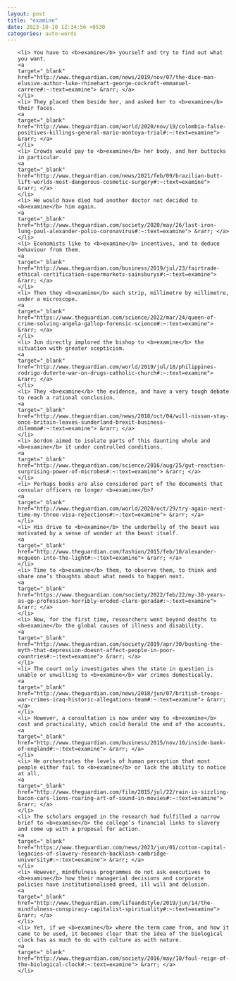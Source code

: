 ```yaml
---
layout: post
title: "examine"
date: 2023-10-10 12:34:56 +0530
categories: auto-words
---
```

<ol>

    <li> You have to <b>examine</b> yourself and try to find out what you want.
    <a 
    target="_blank" 
    href="http://www.theguardian.com/news/2019/nov/07/the-dice-man-elusive-author-luke-rhinehart-george-cockroft-emmanuel-carrere#:~:text=examine"> &rarr; </a>
    </li>
    <li> They placed them beside her, and asked her to <b>examine</b> their faces.
    <a 
    target="_blank" 
    href="http://www.theguardian.com/world/2020/nov/19/colombia-false-positives-killings-general-mario-montoya-trial#:~:text=examine"> &rarr; </a>
    </li>
    <li> Crowds would pay to <b>examine</b> her body, and her buttocks in particular.
    <a 
    target="_blank" 
    href="http://www.theguardian.com/news/2021/feb/09/brazilian-butt-lift-worlds-most-dangerous-cosmetic-surgery#:~:text=examine"> &rarr; </a>
    </li>
    <li> He would have died had another doctor not decided to <b>examine</b> him again.
    <a 
    target="_blank" 
    href="http://www.theguardian.com/society/2020/may/26/last-iron-lung-paul-alexander-polio-coronavirus#:~:text=examine"> &rarr; </a>
    </li>
    <li> Economists like to <b>examine</b> incentives, and to deduce behaviour from them.
    <a 
    target="_blank" 
    href="http://www.theguardian.com/business/2019/jul/23/fairtrade-ethical-certification-supermarkets-sainsburys#:~:text=examine"> &rarr; </a>
    </li>
    <li> Then they <b>examine</b> each strip, millimetre by millimetre, under a microscope.
    <a 
    target="_blank" 
    href="https://www.theguardian.com/science/2022/mar/24/queen-of-crime-solving-angela-gallop-forensic-science#:~:text=examine"> &rarr; </a>
    </li>
    <li> Jun directly implored the bishop to <b>examine</b> the situation with greater scepticism.
    <a 
    target="_blank" 
    href="http://www.theguardian.com/world/2019/jul/18/philippines-rodrigo-duterte-war-on-drugs-catholic-church#:~:text=examine"> &rarr; </a>
    </li>
    <li> They <b>examine</b> the evidence, and have a very tough debate to reach a rational conclusion.
    <a 
    target="_blank" 
    href="http://www.theguardian.com/news/2018/oct/04/will-nissan-stay-once-britain-leaves-sunderland-brexit-business-dilemma#:~:text=examine"> &rarr; </a>
    </li>
    <li> Gordon aimed to isolate parts of this daunting whole and <b>examine</b> it under controlled conditions.
    <a 
    target="_blank" 
    href="http://www.theguardian.com/science/2016/aug/25/gut-reaction-surprising-power-of-microbes#:~:text=examine"> &rarr; </a>
    </li>
    <li> Perhaps books are also considered part of the documents that consular officers no longer <b>examine</b>?
    <a 
    target="_blank" 
    href="http://www.theguardian.com/world/2020/oct/29/try-again-next-time-my-three-visa-rejections#:~:text=examine"> &rarr; </a>
    </li>
    <li> His drive to <b>examine</b> the underbelly of the beast was motivated by a sense of wonder at the beast itself.
    <a 
    target="_blank" 
    href="http://www.theguardian.com/fashion/2015/feb/10/alexander-mcqueen-into-the-light#:~:text=examine"> &rarr; </a>
    </li>
    <li> Time to <b>examine</b> them, to observe them, to think and share one’s thoughts about what needs to happen next.
    <a 
    target="_blank" 
    href="https://www.theguardian.com/society/2022/feb/22/my-30-years-as-gp-profession-horribly-eroded-clare-gerada#:~:text=examine"> &rarr; </a>
    </li>
    <li> Now, for the first time, researchers went beyond deaths to <b>examine</b> the global causes of illness and disability.
    <a 
    target="_blank" 
    href="http://www.theguardian.com/society/2019/apr/30/busting-the-myth-that-depression-doesnt-affect-people-in-poor-countries#:~:text=examine"> &rarr; </a>
    </li>
    <li> The court only investigates when the state in question is unable or unwilling to <b>examine</b> war crimes domestically.
    <a 
    target="_blank" 
    href="http://www.theguardian.com/news/2018/jun/07/british-troops-war-crimes-iraq-historic-allegations-team#:~:text=examine"> &rarr; </a>
    </li>
    <li> However, a consultation is now under way to <b>examine</b> cost and practicality, which could herald the end of the accounts.
    <a 
    target="_blank" 
    href="http://www.theguardian.com/business/2015/nov/10/inside-bank-of-england#:~:text=examine"> &rarr; </a>
    </li>
    <li> He orchestrates the levels of human perception that most people either fail to <b>examine</b> or lack the ability to notice at all.
    <a 
    target="_blank" 
    href="http://www.theguardian.com/film/2015/jul/22/rain-is-sizzling-bacon-cars-lions-roaring-art-of-sound-in-movies#:~:text=examine"> &rarr; </a>
    </li>
    <li> The scholars engaged in the research had fulfilled a narrow brief to <b>examine</b> the college’s financial links to slavery and come up with a proposal for action.
    <a 
    target="_blank" 
    href="https://www.theguardian.com/news/2023/jun/01/cotton-capital-legacies-of-slavery-research-backlash-cambridge-university#:~:text=examine"> &rarr; </a>
    </li>
    <li> However, mindfulness programmes do not ask executives to <b>examine</b> how their managerial decisions and corporate policies have institutionalised greed, ill will and delusion.
    <a 
    target="_blank" 
    href="http://www.theguardian.com/lifeandstyle/2019/jun/14/the-mindfulness-conspiracy-capitalist-spirituality#:~:text=examine"> &rarr; </a>
    </li>
    <li> Yet, if we <b>examine</b> where the term came from, and how it came to be used, it becomes clear that the idea of the biological clock has as much to do with culture as with nature.
    <a 
    target="_blank" 
    href="http://www.theguardian.com/society/2016/may/10/foul-reign-of-the-biological-clock#:~:text=examine"> &rarr; </a>
    </li>